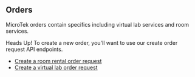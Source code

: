 ## Orders

MicroTek orders contain specifics including virtual lab services and room services.

<aside class="notice">Heads Up!  To create a new order, you'll want to use our create order request</a> API endpoints.
<ul>
  <li><a href="#customer-api-order-requests-create-a-room-rental-order-request">Create a room rental order request</a></li>
  <li><a href="#customer-api-order-requests-create-a-virtual-lab-order-request">Create a virtual lab order request</a></li>
</ul>
</aside>